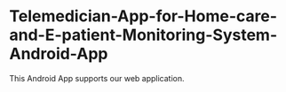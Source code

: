 # Telemedician-App-for-Home-care-and-E-patient-Monitoring-System-Android-App
This Android App supports our web application.
